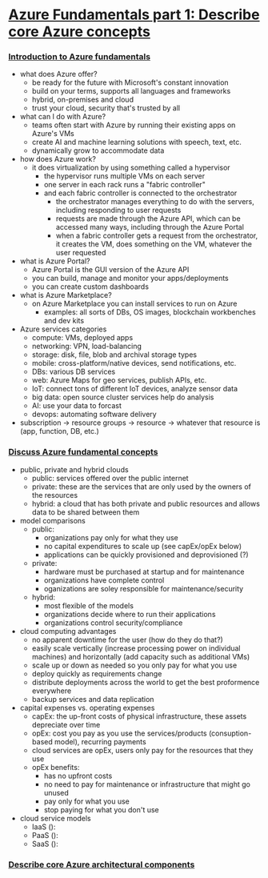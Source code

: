 # [Azure Fundamentals part 1: Describe core Azure concepts](https://docs.microsoft.com/en-us/learn/paths/az-900-describe-cloud-concepts/)

### [Introduction to Azure fundamentals](https://docs.microsoft.com/en-us/learn/modules/intro-to-azure-fundamentals/)
- what does Azure offer?
    - be ready for the future with Microsoft's constant innovation
    - build on your terms, supports all languages and frameworks
    - hybrid, on-premises and cloud
    - trust your cloud, security that's trusted by all
- what can I do with Azure?
    - teams often start with Azure by running their existing apps on Azure's VMs
    - create AI and machine learning solutions with speech, text, etc.
    - dynamically grow to accommodate data
- how does Azure work?
    - it does virtualization by using something called a hypervisor
        - the hypervisor runs multiple VMs on each server
        - one server in each rack runs a "fabric controller"
        - and each fabric controller is connected to the orchestrator
            - the orchestrator manages everything to do with the servers, including responding to user requests
            - requests are made through the Azure API, which can be accessed many ways, including through the Azure Portal
            - when a fabric controller gets a request from the orchestrator, it creates the VM, does something on the VM, whatever the user requested
- what is Azure Portal?
    - Azure Portal is the GUI version of the Azure API
    - you can build, manage and monitor your apps/deployments
    - you can create custom dashboards
- what is Azure Marketplace?
    - on Azure Marketplace you can install services to run on Azure
        - examples: all sorts of DBs, OS images, blockchain workbenches and dev kits
- Azure services categories
    - compute: VMs, deployed apps
    - networking: VPN, load-balancing
    - storage: disk, file, blob and archival storage types
    - mobile: cross-platform/native devices, send notifications, etc.
    - DBs: various DB services
    - web: Azure Maps for geo services, publish APIs, etc.
    - IoT: connect tons of different IoT devices, analyze sensor data
    - big data: open source cluster services help do analysis
    - AI: use your data to forcast
    - devops: automating software delivery
- subscription -> resource groups -> resource -> whatever that resource is (app, function, DB, etc.)

### [Discuss Azure fundamental concepts](https://docs.microsoft.com/en-us/learn/modules/fundamental-azure-concepts/)
- public, private and hybrid clouds
    - public: services offered over the public internet
    - private: these are the services that are only used by the owners of the resources
    - hybrid: a cloud that has both private and public resources and allows data to be shared between them
- model comparisons
    - public:
        - organizations pay only for what they use
        - no capital expenditures to scale up (see capEx/opEx below)
        - applications can be quickly provisioned and deprovisioned (?)
    - private:
        - hardware must be purchased at startup and for maintenance
        - organizations have complete control
        - oganizations are soley responsible for maintenance/security
    - hybrid:
        - most flexible of the models
        - organizations decide where to run their applications
        - organizations control security/compliance
- cloud computing advantages
    - no apparent downtime for the user (how do they do that?)
    - easily scale vertically (increase processing power on individual machines) and horizontally (add capacity such as additional VMs)
    - scale up or down as needed so you only pay for what you use
    - deploy quickly as requirements change
    - distribute deployments across the world to get the best proformence everywhere
    - backup services and data replication
- capital expenses vs. operating expenses
    - capEx: the up-front costs of physical infrastructure, these assets depreciate over time
    - opEx: cost you pay as you use the services/products (consuption-based model), recurring payments
    - cloud services are opEx, users only pay for the resources that they use
    - opEx benefits:
        - has no upfront costs
        - no need to pay for maintenance or infrastructure that might go unused
        - pay only for what you use
        - stop paying for what you don't use
- cloud service models
    - IaaS (): 
    - PaaS (): 
    - SaaS (): 

### [Describe core Azure architectural components](https://docs.microsoft.com/en-us/learn/modules/azure-architecture-fundamentals/)
